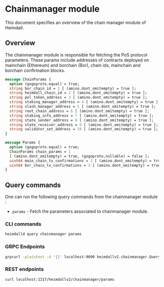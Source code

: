 
# Chainmanager module

This document specifies an overview of the chain manager module of Heimdall.

## Overview

The chainmanager module is responsible for fetching the PoS protocol parameters. These params include addresses of contracts deployed on mainchain (Ethereum) and borchain (Bor), chain ids, mainchain and borchain confirmation blocks.

```protobuf
message ChainParams {
  option (gogoproto.equal) = true;
  string bor_chain_id = 1 [ (amino.dont_omitempty) = true ];
  string heimdall_chain_id = 2 [ (amino.dont_omitempty) = true ];
  string pol_token_address = 3 [ (amino.dont_omitempty) = true ];
  string staking_manager_address = 4 [ (amino.dont_omitempty) = true ];
  string slash_manager_address = 5 [ (amino.dont_omitempty) = true ];
  string root_chain_address = 6 [ (amino.dont_omitempty) = true ];
  string staking_info_address = 7 [ (amino.dont_omitempty) = true ];
  string state_sender_address = 8 [ (amino.dont_omitempty) = true ];
  string state_receiver_address = 9 [ (amino.dont_omitempty) = true ];
  string validator_set_address = 10 [ (amino.dont_omitempty) = true ];
}

message Params {
  option (gogoproto.equal) = true;
  ChainParams chain_params = 1
  [ (amino.dont_omitempty) = true, (gogoproto.nullable) = false ];
  uint64 main_chain_tx_confirmations = 2 [ (amino.dont_omitempty) = true ];
  uint64 bor_chain_tx_confirmations = 3 [ (amino.dont_omitempty) = true ];
}
```

## Query commands

One can run the following query commands from the chainmanager module :

* `params` - Fetch the parameters associated to chainmanager module.

### CLI commands

```bash
heimdalld query chainmanager params
```

### GRPC Endpoints

```bash
grpcurl -plaintext -d '{}' localhost:9090 heimdallv2.chainmanager.Query/GetChainManagerParams

```

### REST endpoints

```bash
curl localhost:1317/heimdallv2/chainmanager/params
```